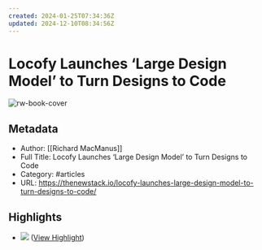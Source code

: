 ```yaml
---
created: 2024-01-25T07:34:36Z
updated: 2024-12-10T08:34:56Z
---
```

# Locofy Launches ‘Large Design Model’ to Turn Designs to Code

![rw-book-cover](https://cdn.thenewstack.io/media/2024/01/0288569c-arthur-mazi-fexeynymo2y-unsplash-1024x683.jpg)

## Metadata
- Author: [[Richard MacManus]]
- Full Title: Locofy Launches ‘Large Design Model’ to Turn Designs to Code
- Category: #articles
- URL: https://thenewstack.io/locofy-launches-large-design-model-to-turn-designs-to-code/

## Highlights
- ![](https://cdn.thenewstack.io/media/2024/01/0288569c-arthur-mazi-fexeynymo2y-unsplash-1024x683.jpg) ([View Highlight](https://read.readwise.io/read/01hmhdc22nv86sshrk497kfjqj))
